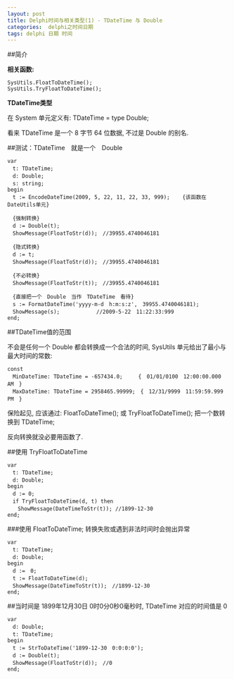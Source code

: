 ```yaml
---
layout: post
title: Delphi时间与相关类型(1) - TDateTime 与 Double
categories:  delphi之时间日期
tags: delphi 日期 时间
---
```


##简介

**相关函数:**

```
SysUtils.FloatToDateTime();
SysUtils.TryFloatToDateTime();
```

**TDateTime类型**

在 System 单元定义有: TDateTime = type Double;

看来 TDateTime 是一个 8 字节 64 位数据, 不过是 Double 的别名.

##测试：TDateTime　就是一个　Double

```
var
　t: TDateTime;
　d: Double;
　s: string;
begin
　t := EncodeDateTime(2009, 5, 22, 11, 22, 33, 999);    {该函数在DateUtils单元}

　{强制转换}
　d := Double(t);
　ShowMessage(FloatToStr(d));　//39955.4740046181

　{隐式转换}
　d := t;
　ShowMessage(FloatToStr(d));　//39955.4740046181

　{不必转换}
　ShowMessage(FloatToStr(t));　//39955.4740046181

　{直接把一个　Double　当作　TDateTime　看待}
　s := FormatDateTime('yyyy-m-d　h:m:s:z',　39955.4740046181);
　ShowMessage(s);　　　　　　　//2009-5-22　11:22:33:999
end;
```

##TDateTime值的范围

不会是任何一个 Double 都会转换成一个合法的时间, SysUtils 单元给出了最小与最大时间的常数:

```
const
　MinDateTime: TDateTime = -657434.0;　　　{　01/01/0100　12:00:00.000　AM　}
　MaxDateTime: TDateTime = 2958465.99999;　{　12/31/9999　11:59:59.999　PM　}
```

保险起见, 应该通过: FloatToDateTime(); 或 TryFloatToDateTime(); 把一个数转换到 TDateTime;

反向转换就没必要用函数了.

##使用 TryFloatToDateTime

```
var
　t: TDateTime;
　d: Double;
begin
　d := 0;
　if TryFloatToDateTime(d, t) then
　　ShowMessage(DateTimeToStr(t)); //1899-12-30
end;
```

###使用 FloatToDateTime; 转换失败或遇到非法时间时会抛出异常

```
var
　t: TDateTime;
　d: Double;
begin
　d :=　0;
　t := FloatToDateTime(d);
　ShowMessage(DateTimeToStr(t));　//1899-12-30
end;
```

##当时间是 1899年12月30日 0时0分0秒0毫秒时, TDateTime 对应的时间值是 0

```
var
　d: Double;
　t: TDateTime;
begin
　t := StrToDateTime('1899-12-30　0:0:0:0');
　d := Double(t);
　ShowMessage(FloatToStr(d));　//0
end;
```
